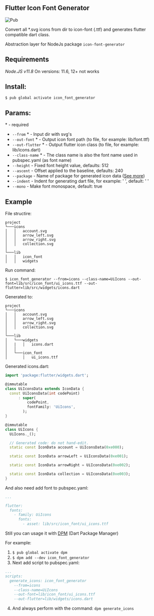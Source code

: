 ## Flutter Icon Font Generator

![Pub](https://img.shields.io/pub/v/icon_font_generator)

Convert all *.svg icons from dir to icon-font (.ttf) and generates flutter compatible dart class. 

Abstraction layer for NodeJs package `icon-font-generator`

## Requirements
*Node.JS v11.8* On versions: 11.6, 12+ not works

## Install:

```
$ pub global activate icon_font_generator
```

## Params:
\* - required

- `--from` * - Input dir with svg's
- `--out-font` * - Output icon font path (to file, for example: lib/font.ttf)
- `--out-flutter` * - Output flutter icon class (to file, for example: lib/icons.dart)
- `--class-name` * - The class name is also the font name used in pubspec.yaml (as font name)
- `--height` - Fixed font height value, defaults: 512
- `--ascent` - Offset applied to the baseline, defaults: 240
- `--package` - Name of package for generated icon data ([See more](https://api.flutter.dev/flutter/widgets/IconData/fontPackage.html))
- `--indent` - Indent for generating dart file, for example: '   ', default: '  '
- `--mono` - Make font monospace, default: true

## Example
File structire:
```
project
└───icons
│   │   account.svg
│   │   arrow_left.svg
│   │   arrow_right.svg
│   │   collection.svg
│   
└───lib
│   │   icon_font
│   │   widgets
```
Run command:
```
$ icon_font_generator --from=icons --class-name=UiIcons --out-font=lib/src/icon_font/ui_icons.ttf --out-flutter=lib/src/widgets/icons.dart
```
Generated to:
```
project
└───icons
│   │   account.svg
│   │   arrow_left.svg
│   │   arrow_right.svg
│   │   collection.svg
│   
└───lib
│   └───widgets
│   |   │   icons.dart
│   │
│   └───icon_font
│       │   ui_icons.ttf
```
Generated icons.dart:
```dart
import 'package:flutter/widgets.dart';

@immutable
class UiIconsData extends IconData {
  const UiIconsData(int codePoint)
      : super(
          codePoint,
          fontFamily: 'UiIcons',
        );
}

@immutable
class UiIcons {
  UiIcons._();

  // Generated code: do not hand-edit.
  static const IconData account = UiIconsData(0xe000);

  static const IconData arrowLeft = UiIconsData(0xe001);

  static const IconData arrowRight = UiIconsData(0xe002);

  static const IconData collection = UiIconsData(0xe003);
}
```
And also need add font to pubspec.yaml:
```yaml
...

flutter:
  fonts:
    - family: UiIcons
      fonts:
        - asset: lib/src/icon_font/ui_icons.ttf
```

Still you can usage it with [DPM](https://github.com/rbcprolabs/dpm) (Dart Package Manager)

For example:
1. `$ pub global activate dpm`
2. `$ dpm add --dev icon_font_generator`
3. Next add script to pubspec.yaml:
```yaml
...
scripts:
  generate_icons: icon_font_generator 
    --from=icons 
    --class-name=UiIcons 
    --out-font=lib/icon_font/ui_icons.ttf 
    --out-flutter=lib/widgets/icons.dart
```
4. And always perform with the command: `dpm generate_icons`
